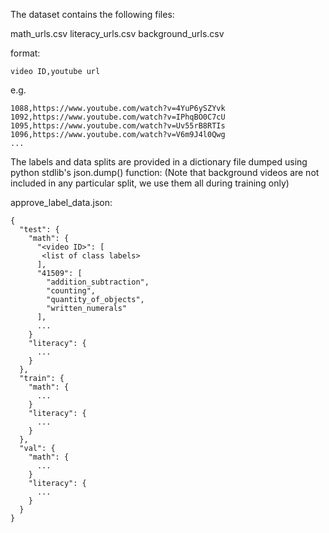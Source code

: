 

The dataset contains the following files:

math_urls.csv
literacy_urls.csv
background_urls.csv


format:
```
video ID,youtube url
```

e.g.

```
1088,https://www.youtube.com/watch?v=4YuP6ySZYvk
1092,https://www.youtube.com/watch?v=IPhqBO0C7cU
1095,https://www.youtube.com/watch?v=Uv55rB8RTIs
1096,https://www.youtube.com/watch?v=V6m9J4l0Qwg
...
```

The labels and data splits are provided in a dictionary file dumped using python stdlib's json.dump() function:
(Note that background videos are not included in any particular split, we use them all during training only)

approve_label_data.json:

```
{
  "test": {
    "math": {
      "<video ID>": [
       <list of class labels>
      ],
      "41509": [
        "addition_subtraction",
        "counting",
        "quantity_of_objects",
        "written_numerals"
      ],
      ...
    }
    "literacy": {
      ...
    }
  },
  "train": {
    "math": {
      ...
    }
    "literacy": {
      ...
    }
  },
  "val": {
    "math": {
      ...
    }
    "literacy": {
      ...
    }
  }
}
```